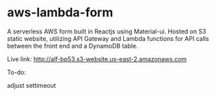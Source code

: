 # aws-lambda-form

A serverless AWS form built in Reactjs using Material-ui. Hosted on S3 static website, utilizing API Gateway and Lambda functions for API calls between the front end and a DynamoDB table.

Live link: http://alf-bp53.s3-website.us-east-2.amazonaws.com

To-do:

adjust settimeout
